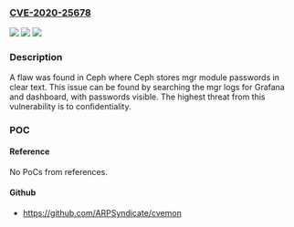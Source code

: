 ### [CVE-2020-25678](https://cve.mitre.org/cgi-bin/cvename.cgi?name=CVE-2020-25678)
![](https://img.shields.io/static/v1?label=Product&message=Red%20Hat%20Ceph%20Storage%204.2&color=blue)
![](https://img.shields.io/static/v1?label=Version&message=!%202%3A14.2.11-147.el7cp%20&color=brighgreen)
![](https://img.shields.io/static/v1?label=Vulnerability&message=Cleartext%20Storage%20of%20Sensitive%20Information&color=brighgreen)

### Description

A flaw was found in Ceph where Ceph stores mgr module passwords in clear text. This issue can be found by searching the mgr logs for Grafana and dashboard, with passwords visible. The highest threat from this vulnerability is to confidentiality.

### POC

#### Reference
No PoCs from references.

#### Github
- https://github.com/ARPSyndicate/cvemon


